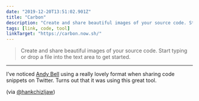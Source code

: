 ```yaml
---
date: "2019-12-20T13:51:02.901Z"
title: "Carbon"
description: "Create and share beautiful images of your source code. Start typing or drop a file into the text area to get started."
tags: [link, code, tool]
linkTarget: "https://carbon.now.sh/"
---
```

> Create and share beautiful images of your source code. Start typing or drop a file into the text area to get started.
---

I’ve noticed [Andy Bell](https://hankchizljaw.com/) using a really lovely format when sharing code snippets on Twitter. Turns out that it was using this great tool.

(via [@hankchizljaw](https://twitter.com/hankchizljaw))
